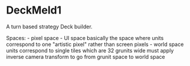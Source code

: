 # DeckMeld1
A turn based strategy Deck builder.

Spaces:
    - pixel space
    - UI space
        basically the space where units correspond to one "artistic pixel" rather than screen pixels
    - world space
        units correspond to single tiles which are 32 grunits wide
        must apply inverse camera transform to go from grunit space to world space